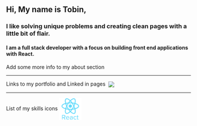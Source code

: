 ## Hi, My name is Tobin,
### I like solving unique problems and creating clean pages with a little bit of flair.
#### I am a full stack developer with a focus on building front end applications with React.
Add some more info to my about section
___________________________________
Links to my portfolio and Linked in pages
<a href="https://www.linkedin.com/in/tobinkwaters/" target="blank"><img align="center" src="" height="100" /></a>
<a href="https://tkwaterss.github.io/" target="blank"><img align="center" src="URL_TO_YOUR_IMAGE" height="100" /></a>
______________________________________
List of my skills icons
<a href="https://github.com/devicons/devicon/blob/master/icons/react/react-original-wordmark.svg" target="blank"><img align="center" src="https://github.com/devicons/devicon/blob/master/icons/react/react-original-wordmark.svg" height="60" /></a>



<!--
**tkwaterss/tkwaterss** is a ✨ _special_ ✨ repository because its `README.md` (this file) appears on your GitHub profile.

Here are some ideas to get you started:

- 🔭 I’m currently working on ...
- 🌱 I’m currently learning ...
- 👯 I’m looking to collaborate on ...
- 🤔 I’m looking for help with ...
- 💬 Ask me about ...
- 📫 How to reach me: ...
- 😄 Pronouns: ...
- ⚡ Fun fact: ...
-->
